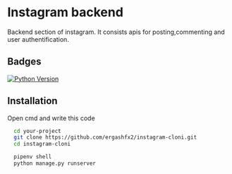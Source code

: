 # Instagram backend

Backend section of instagram. It consists apis for posting,commenting and user authentification.

## Badges

[![Python Version](https://img.shields.io/badge/Python-3.8%2B-blue.svg)](https://www.python.org/downloads/)

## Installation

Open cmd and write this code

```bash
  cd your-project
  git clone https://github.com/ergashfx2/instagram-cloni.git
  cd instagram-cloni
```

```bash
  pipenv shell
  python manage.py runserver
```

